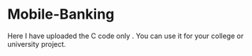 # Mobile-Banking
Here I have uploaded the C code only . You can use it for your college or university project.
